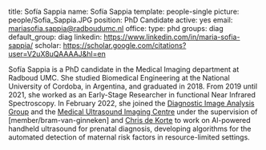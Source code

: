 title: Sofía Sappia
name: Sofía Sappia 
template: people-single 
picture: people/Sofia_Sappia.JPG 
position: PhD Candidate 
active: yes 
email: mariasofia.sappia@radboudumc.nl 
office: 
type: phd 
groups: diag 
default_group: diag 
linkedin: https://www.linkedin.com/in/maria-sofia-sappia/ 
scholar: https://scholar.google.com/citations?user=V2uX8uQAAAAJ&hl=en

Sofía Sappia is a PhD candidate in the Medical Imaging department at Radboud UMC. She studied Biomedical Engineering at the National University of Cordoba, 
in Argentina, and graduated in 2018. From 2019 until 2021, she worked as an Early-Stage Researcher in functional Near Infrared Spectroscopy. In February 2022, 
she joined the [Diagnostic Image Analysis Group](http://www.diagnijmegen.nl) and the [Medical Ultrasound Imaging Centre](http://music.radboudimaging.nl/index.php/Home) 
under the supervision of [member/bram-van-ginneken] and [Chris de Korte]( http://music.radboudimaging.nl/index.php/Person?name=Chris_de_Korte) to work on 
Al-powered handheld ultrasound for prenatal diagnosis, developing algorithms for the automated detection of maternal risk factors in resource-limited settings.
